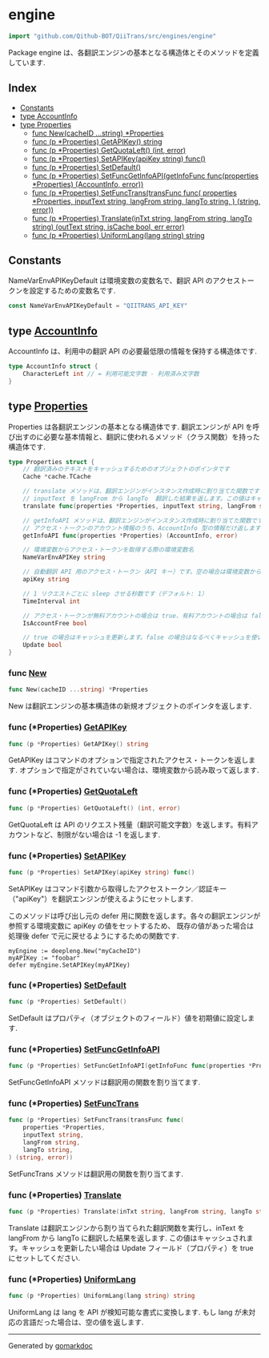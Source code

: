 <!-- Code generated by gomarkdoc. DO NOT EDIT -->

# engine

```go
import "github.com/Qithub-BOT/QiiTrans/src/engines/engine"
```

Package engine は、各翻訳エンジンの基本となる構造体とそのメソッドを定義しています\.

## Index

- [Constants](<#constants>)
- [type AccountInfo](<#type-accountinfo>)
- [type Properties](<#type-properties>)
  - [func New(cacheID ...string) *Properties](<#func-new>)
  - [func (p *Properties) GetAPIKey() string](<#func-properties-getapikey>)
  - [func (p *Properties) GetQuotaLeft() (int, error)](<#func-properties-getquotaleft>)
  - [func (p *Properties) SetAPIKey(apiKey string) func()](<#func-properties-setapikey>)
  - [func (p *Properties) SetDefault()](<#func-properties-setdefault>)
  - [func (p *Properties) SetFuncGetInfoAPI(getInfoFunc func(properties *Properties) (AccountInfo, error))](<#func-properties-setfuncgetinfoapi>)
  - [func (p *Properties) SetFuncTrans(transFunc func(
    properties *Properties,
    inputText string,
    langFrom string,
    langTo string,
) (string, error))](<#func-properties-setfunctrans>)
  - [func (p *Properties) Translate(inTxt string, langFrom string, langTo string) (outText string, isCache bool, err error)](<#func-properties-translate>)
  - [func (p *Properties) UniformLang(lang string) string](<#func-properties-uniformlang>)


## Constants

NameVarEnvAPIKeyDefault は環境変数の変数名で、翻訳 API のアクセストークンを設定するための変数名です\.

```go
const NameVarEnvAPIKeyDefault = "QIITRANS_API_KEY"
```

## type [AccountInfo](<https://github.com/Qithub-BOT/QiiTrans/blob/main/src/engines/engine/AccountInfo.go#L4-L6>)

AccountInfo は、利用中の翻訳 API の必要最低限の情報を保持する構造体です\.

```go
type AccountInfo struct {
    CharacterLeft int // = 利用可能文字数 - 利用済み文字数
}
```

## type [Properties](<https://github.com/Qithub-BOT/QiiTrans/blob/main/src/engines/engine/Properties.go#L9-L35>)

Properties は各翻訳エンジンの基本となる構造体です\. 翻訳エンジンが API を呼び出すのに必要な基本情報と、翻訳に使われるメソッド（クラス関数）を持った構造体です\.

```go
type Properties struct {
    // 翻訳済みのテキストをキャッシュするためのオブジェクトのポインタです
    Cache *cache.TCache

    // translate メソッドは、翻訳エンジンがインスタンス作成時に割り当てた関数です.
    // inputText を langFrom から langTo  翻訳した結果を返します。この値はキャッシュされません.
    translate func(properties *Properties, inputText string, langFrom string, langTo string) (string, error)

    // getInfoAPI メソッドは、翻訳エンジンがインスタンス作成時に割り当てた関数です.
    // アクセス・トークンのアカウント情報のうち、AccountInfo 型の情報だけ返します.
    getInfoAPI func(properties *Properties) (AccountInfo, error)

    // 環境変数からアクセス・トークンを取得する際の環境変数名
    NameVarEnvAPIKey string

    // 自動翻訳 API 用のアクセス・トークン（API キー）です。空の場合は環境変数から取得します。
    apiKey string

    // 1 リクエストごとに sleep させる秒数です（デフォルト: 1）
    TimeInterval int

    // アクセス・トークンが無料アカウントの場合は true、有料アカウントの場合は false にセットします。（デフォルト: true）
    IsAccountFree bool

    // true の場合はキャッシュを更新します。false の場合はなるべくキャッシュを使います（デフォルト: false）
    Update bool
}
```

### func [New](<https://github.com/Qithub-BOT/QiiTrans/blob/main/src/engines/engine/New.go#L6>)

```go
func New(cacheID ...string) *Properties
```

New は翻訳エンジンの基本構造体の新規オブジェクトのポインタを返します\.

### func \(\*Properties\) [GetAPIKey](<https://github.com/Qithub-BOT/QiiTrans/blob/main/src/engines/engine/Properties.GetAPIKey.go#L7>)

```go
func (p *Properties) GetAPIKey() string
```

GetAPIKey はコマンドのオプションで指定されたアクセス・トークンを返します\. オプションで指定がされていない場合は、環境変数から読み取って返します\.

### func \(\*Properties\) [GetQuotaLeft](<https://github.com/Qithub-BOT/QiiTrans/blob/main/src/engines/engine/Properties.GetQuotaLeft.go#L4>)

```go
func (p *Properties) GetQuotaLeft() (int, error)
```

GetQuotaLeft は API のリクエスト残量（翻訳可能文字数）を返します。有料アカウントなど、制限がない場合は \-1 を返します\.

### func \(\*Properties\) [SetAPIKey](<https://github.com/Qithub-BOT/QiiTrans/blob/main/src/engines/engine/Properties.SetAPIKey.go#L19>)

```go
func (p *Properties) SetAPIKey(apiKey string) func()
```

SetAPIKey はコマンド引数から取得したアクセストークン／認証キー（"apiKey"）を翻訳エンジンが使えるようにセットします\.

このメソッドは呼び出し元の defer 用に関数を返します。各々の翻訳エンジンが参照する環境変数に apiKey の値をセットするため、 既存の値があった場合は処理後 defer で元に戻せるようにするための関数です\.

```
myEngine := deepleng.New("myCacheID")
myAPIKey := "foobar"
defer myEngine.SetAPIKey(myAPIKey)
```

### func \(\*Properties\) [SetDefault](<https://github.com/Qithub-BOT/QiiTrans/blob/main/src/engines/engine/Properties.SetDefault.go#L4>)

```go
func (p *Properties) SetDefault()
```

SetDefault はプロパティ（オブジェクトのフィールド）値を初期値に設定します\.

### func \(\*Properties\) [SetFuncGetInfoAPI](<https://github.com/Qithub-BOT/QiiTrans/blob/main/src/engines/engine/Properties.SetFuncGetInfoAPI.go#L4>)

```go
func (p *Properties) SetFuncGetInfoAPI(getInfoFunc func(properties *Properties) (AccountInfo, error))
```

SetFuncGetInfoAPI メソッドは翻訳用の関数を割り当てます\.

### func \(\*Properties\) [SetFuncTrans](<https://github.com/Qithub-BOT/QiiTrans/blob/main/src/engines/engine/Properties.SetFuncTrans.go#L4-L9>)

```go
func (p *Properties) SetFuncTrans(transFunc func(
    properties *Properties,
    inputText string,
    langFrom string,
    langTo string,
) (string, error))
```

SetFuncTrans メソッドは翻訳用の関数を割り当てます\.

### func \(\*Properties\) [Translate](<https://github.com/Qithub-BOT/QiiTrans/blob/main/src/engines/engine/Properties.Translate.go#L11>)

```go
func (p *Properties) Translate(inTxt string, langFrom string, langTo string) (outText string, isCache bool, err error)
```

Translate は翻訳エンジンから割り当てられた翻訳関数を実行し、inText を langFrom から langTo に翻訳した結果を返します\. この値はキャッシュされます。キャッシュを更新したい場合は Update フィールド（プロパティ）を true にセットしてください\.

### func \(\*Properties\) [UniformLang](<https://github.com/Qithub-BOT/QiiTrans/blob/main/src/engines/engine/Properties.UniformLang.go#L11>)

```go
func (p *Properties) UniformLang(lang string) string
```

UniformLang は lang を API が検知可能な書式に変換します\. もし lang が未対応の言語だった場合は、空の値を返します\.

------

Generated by [gomarkdoc](<https://github.com/princjef/gomarkdoc>)
